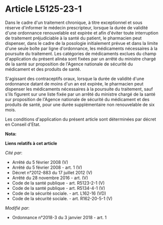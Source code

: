 # Article L5125-23-1

Dans le cadre d'un traitement chronique, à titre exceptionnel et sous réserve d'informer le médecin prescripteur, lorsque la
durée de validité d'une ordonnance renouvelable est expirée et afin d'éviter toute interruption de traitement préjudiciable à
la santé du patient, le pharmacien peut dispenser, dans le cadre de la posologie initialement prévue et dans la limite d'une
seule boîte par ligne d'ordonnance, les médicaments nécessaires à la poursuite du traitement. Les catégories de médicaments
exclues du champ d'application du présent alinéa sont fixées par un arrêté du ministre chargé de la santé sur proposition de
l'Agence nationale de sécurité du médicament et des produits de santé. 

S'agissant des contraceptifs oraux, lorsque la durée de validité d'une ordonnance datant de moins d'un an est expirée, le
pharmacien peut dispenser les médicaments nécessaires à la poursuite du traitement, sauf s'ils figurent sur une liste fixée
par un arrêté du ministre chargé de la santé sur proposition de l'Agence nationale de sécurité du médicament et des produits
de santé, pour une durée supplémentaire non renouvelable de six mois. 

Les conditions d'application du présent article sont déterminées par décret en Conseil d'Etat.

**Nota:**



**Liens relatifs à cet article**

_Cité par_:

  - Arrêté du 5 février 2008 (V)
  - Arrêté du 5 février 2008 - art. 1 (V)
  - Décret n°2012-883 du 17 juillet 2012 (V)
  - Arrêté du 28 novembre 2016 - art. (V)
  - Code de la santé publique - art. R5123-2-1 (V)
  - Code de la santé publique - art. R5134-4-1 (V)
  - Code de la sécurité sociale. - art. L162-16 (VD)
  - Code de la sécurité sociale. - art. R162-20-5-1 (V)

_Modifié par_:

  - Ordonnance n°2018-3 du 3 janvier 2018 - art. 1
